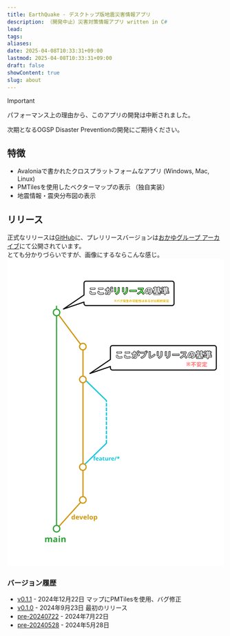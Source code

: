 ```yaml
---
title: EarthQuake - デスクトップ版地震災害情報アプリ
description: （開発中止）災害対策情報アプリ written in C#
lead: 
tags: 
aliases: 
date: 2025-04-08T10:33:31+09:00
lastmod: 2025-04-08T10:33:31+09:00
draft: false
showContent: true
slug: about
---
```

> [!IMPORTANT]
>パフォーマンス上の理由から、このアプリの開発は中断されました。
>
>次期となるOGSP Disaster Preventionの開発にご期待ください。
## 特徴
- Avaloniaで書かれたクロスプラットフォームなアプリ (Windows, Mac, Linux)
- PMTilesを使用したベクターマップの表示 （独自実装）
- 地震情報・震央分布図の表示
## リリース
正式なリリースは[GitHub](https://github.com/yossy4411/EarthQuake/releases)に、プレリリースバージョンは[おかゆグループ  アーカイブ](https://archive.okayugroup.com/public/EarthQuake/releases/)にて公開されています。  
とても分かりづらいですが、画像にするならこんな感じ。
![リリースの中で不安定だけど開発が一区切り着いたときにプレリリースバージョン、機能の追加が終了しリリースの準備ができた段階で正式リリースを出しています。](../../../../assets/EarthQuake-StagedRelease.svg)
### バージョン履歴
- [v0.1.1](https://github.com/yossy4411/EarthQuake/releases/tag/v0.1.1) - 2024年12月22日
    マップにPMTilesを使用、バグ修正
- [v0.1.0](https://github.com/yossy4411/EarthQuake/releases/tag/v0.1.0) - 2024年9月23日
    最初のリリース
- [pre-20240722](https://archive.okayugroup.com/public/EarthQuake/releases/pre-20240722) - 2024年7月22日
- [pre-20240528](https://archive.okayugroup.com/public/EarthQuake/releases/pre-20240528) - 2024年5月28日
